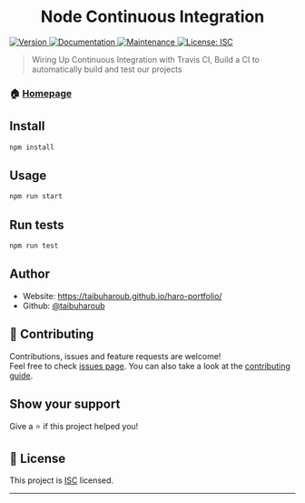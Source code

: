 <h1 align="center">Node Continuous Integration</h1>
<p>
  <a href="https://www.npmjs.com/package/node-ci" target="_blank">
    <img alt="Version" src="https://img.shields.io/npm/v/node-ci.svg">
  </a>
  <a href="https://github.com/taibuharoub/node-ci#readme" target="_blank">
    <img alt="Documentation" src="https://img.shields.io/badge/documentation-yes-brightgreen.svg" />
  </a>
  <a href="https://github.com/taibuharoub/node-ci/graphs/commit-activity" target="_blank">
    <img alt="Maintenance" src="https://img.shields.io/badge/Maintained%3F-yes-green.svg" />
  </a>
  <a href="https://github.com/taibuharoub/node-ci/blob/master/LICENSE" target="_blank">
    <img alt="License: ISC" src="https://img.shields.io/github/license/taibuharoub/node-ci" />
  </a>
</p>

> Wiring Up Continuous Integration with Travis CI, Build a CI to automatically build and test our projects

### 🏠 [Homepage](https://github.com/taibuharoub/node-ci#readme)

## Install

```sh
npm install
```

## Usage

```sh
npm run start
```

## Run tests

```sh
npm run test
```

## Author

* Website: https://taibuharoub.github.io/haro-portfolio/
* Github: [@taibuharoub](https://github.com/taibuharoub)

## 🤝 Contributing

Contributions, issues and feature requests are welcome!<br />Feel free to check [issues page](https://github.com/taibuharoub/node-ci/issues). You can also take a look at the [contributing guide](https://github.com/taibuharoub/node-ci/blob/master/CONTRIBUTING.md).

## Show your support

Give a ⭐️ if this project helped you!

## 📝 License

This project is [ISC](https://github.com/taibuharoub/node-ci/blob/master/LICENSE) licensed.

***
